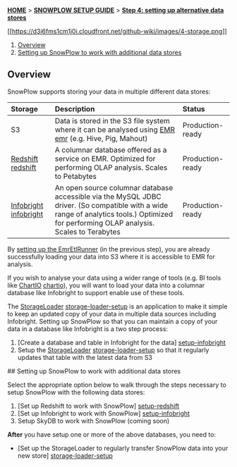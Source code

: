 <a name="top" />

[**HOME**](Home) > [**SNOWPLOW SETUP GUIDE**](Setting-up-SnowPlow) > [**Step 4: setting up alternative data stores**](Setting-up-alternative-data-stores)

[[https://d3i6fms1cm1j0i.cloudfront.net/github-wiki/images/4-storage.png]] 

1. [Overview](#overview)
2. [Setting up SnowPlow to work with additional data stores](#datastores)

## Overview

SnowPlow supports storing your data in multiple different data stores:

| **Storage**               | **Description**                                     | **Status**       |
|:--------------------------|:----------------------------------------------------|:-----------------|
| S3                        | Data is stored in the S3 file system where it can be analysed using [EMR] [emr] (e.g. Hive, Pig, Mahout) | Production-ready |
| [Redshift] [redshift]     | A columnar database offered as a service on EMR. Optimized for performing OLAP analysis. Scales to Petabytes | Production-ready |
| [Infobright] [infobright] | An open source columnar database accessible via the MySQL JDBC driver. (So compatible with a wide range of analytics tools.) Optimized for performing OLAP analysis. Scales to Terabytes | Production-ready |

By [setting up the EmrEtlRunner](setting-up-the-emretlrunner) (in the previous step), you are already successfully loading your data into S3 where it is accessible to EMR for analysis.

If you wish to analyse your data using a wider range of tools (e.g. BI tools like [ChartIO] [chartio]), you will want to load your data into a columnar database like Infobright to support enable use of these tools.

The [StorageLoader] [storage-loader-setup] is an application to make it simple to keep an updated copy of your data in multiple data sources including Infobright. Setting up SnowPlow so that you can maintain a copy of your data in a database like Infobright is a two step process:

1. [Create a database and table in Infobright for the data] [setup-infobright]
2. Setup the [StorageLoader] [storage-loader-setup] so that it regularly updates that table with the latest data from S3

<a name="datastores" />
## Setting up SnowPlow to work with additional data stores

Select the appropriate option below to walk through the steps necessary to setup SnowPlow with the following data stores:

1. [Set up Redshift to work with SnowPlow] [setup-redshift]
2. [Set up Infobright to work with SnowPlow] [setup-infobright]
3. Setup SkyDB to work with SnowPlow (coming soon)

**After** you have setup one or more of the above databases, you need to:

* [Set up the StorageLoader to regularly transfer SnowPlow data into your new store] [storage-loader-setup]

[emr]: http://aws.amazon.com/elasticmapreduce/
[infobright]: http://www.infobright.org/
[redshift]: http://aws.amazon.com/redshift/
[skydb]: http://skydb.io/
[chartio]: http://chartio.com/
[storageloader]: https://github.com/snowplow/snowplow/tree/master/4-storage/storage-loader
[setup-redshift]: setting-up-redshift
[setup-infobright]: Setting-up-Infobright
[storage-loader-setup]: 1-Installing-the-StorageLoader